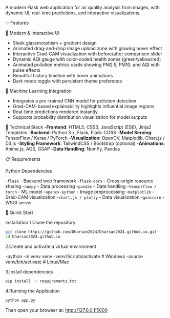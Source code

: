 A modern Flask web application for air quality analysis from images, with dynamic UI, real-time predictions, and interactive visualizations.

✨ Features

🎨 Modern & Interactive UI
- Sleek glassmorphism + gradient design
- Animated drag-and-drop image upload zone with glowing hover effect
- Interactive Grad-CAM visualization with before/after comparison slider
- Dynamic AQI gauge with color-coded health zones (green/yellow/red)
- Animated pollution metrics cards showing PM2.5, PM10, and AQI with pulse effects
- Beautiful history timeline with hover animations
- Dark mode toggle with persistent theme preference

🧠 Machine Learning Integration
- Integrates a pre-trained CNN model for pollution detection
- Grad-CAM-based explainability highlights influential image regions
- Real-time predictions rendered instantly
- Supports probability distribution visualization for model outputs

🧩 Technical Stack
-**Frontend**: HTML5, CSS3, JavaScript (ES6), Jinja2 Templates
-**Backend**: Python 3.x, Flask, Flask-CORS
-**Model Serving**: TensorFlow / Keras / PyTorch
-**Visualization**: OpenCV, Matplotlib, Chart.js / D3.js
-**Styling Framework**: TailwindCSS / Bootstrap (optional)
-**Animations**: Anime.js, AOS, GSAP
-**Data Handling**: NumPy, Pandas

📋 Requirements

Python Dependencies

-`flask` - Backend web framework
-`flask-cors` - Cross-origin resource sharing
-`numpy` - Data processing
-`pandas` - Data handling
-`tensorflow / torch` - ML model
-`opencv-python` - Image preprocessing
-`matplotlib` - Grad-CAM visualization
-`chart.js / plotly` - Data visualization
-`gunicorn` - WSGI server

🚀 Quick Start

Installation
1.Clone the repository
  ```bash
git clone https://github.com/Dharsan2024/Dharsan2024.github.io.git
cd Dharsan2024.github.io
 ```

2.Create and activate a virtual environment

-python -m venv venv
-venv\Scripts\activate      # Windows
-source venv/bin/activate   # Linux/Mac

3.Install dependencies
```bash
pip install -r requirements.txt
 ```

4.Running the Application
```bash
python app.py
 ```
Then open your browser at: http://127.0.0.1:5000


